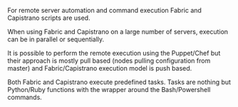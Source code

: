 For remote server automation and command execution Fabric and Capistrano scripts are used. 

When using Fabric and Capistrano on a large number of servers, execution can be in parallel or sequentially. 

It is possible to perform the remote execution using the Puppet/Chef but their approach is mostly pull based (nodes pulling configuration from master) and Fabric/Capistrano execution model is push based. 

Both Fabric and Capistrano execute predefined tasks. Tasks are nothing but Python/Ruby functions with the wrapper around the Bash/Powershell commands.